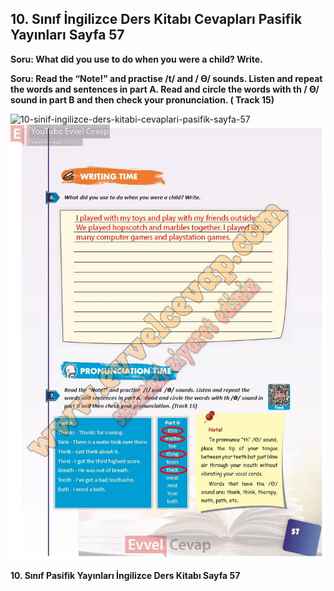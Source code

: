 ## 10. Sınıf İngilizce Ders Kitabı Cevapları Pasifik Yayınları Sayfa 57

**Soru: What did you use to do when you were a child? Write.**

**Soru: Read the “Note!” and practise /t/ and / Ɵ/ sounds. Listen and repeat the words and sentences in part A. Read and circle the words with th / Ɵ/ sound in part B and then check your pronunciation. ( Track 15)**

![10-sinif-ingilizce-ders-kitabi-cevaplari-pasifik-sayfa-57]()![10-sinif-ingilizce-ders-kitabi-cevaplari-pasifik-sayfa-57](./image1.webp)

**10. Sınıf Pasifik Yayınları İngilizce Ders Kitabı Sayfa 57**